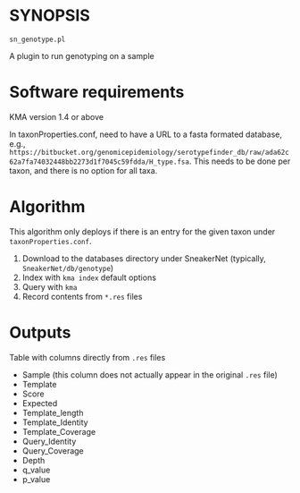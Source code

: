 # SYNOPSIS

`sn_genotype.pl`

A plugin to run genotyping on a sample

# Software requirements

KMA version 1.4 or above

In taxonProperties.conf, need to have a URL to a fasta formated database,
e.g., `https://bitbucket.org/genomicepidemiology/serotypefinder_db/raw/ada62c62a7fa74032448bb2273d1f7045c59fdda/H_type.fsa`.
This needs to be done per taxon, and there is no option for all taxa.

# Algorithm

This algorithm only deploys if there is an entry for the given
taxon under `taxonProperties.conf`.

1. Download to the databases directory under SneakerNet (typically, `SneakerNet/db/genotype`)
2. Index with `kma index` default options
3. Query with `kma`
4. Record contents from `*.res` files

# Outputs

Table with columns directly from `.res` files

* Sample (this column does not actually appear in the original `.res` file)
* Template
* Score
* Expected
* Template\_length
* Template\_Identity
* Template\_Coverage
* Query\_Identity
* Query\_Coverage
* Depth
* q\_value
* p\_value

